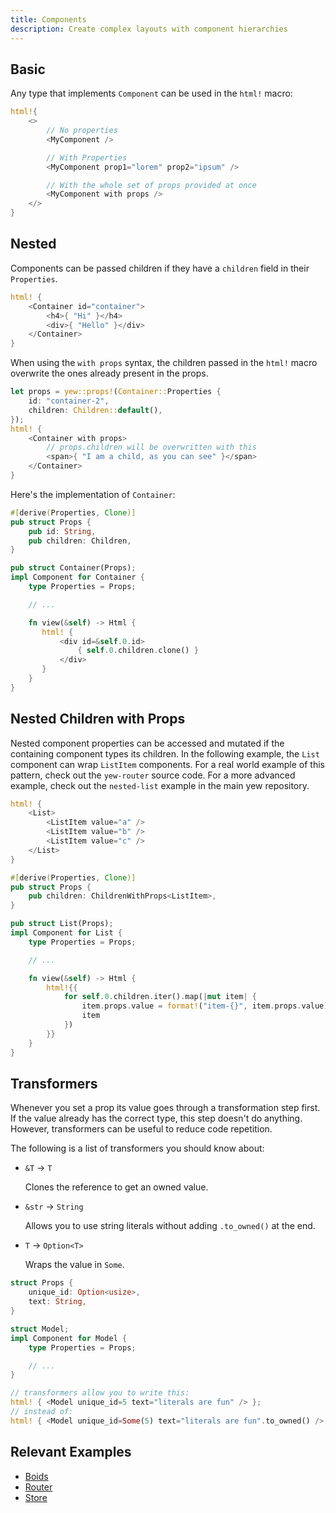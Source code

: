 ```yaml
---
title: Components
description: Create complex layouts with component hierarchies
---
```


## Basic

Any type that implements `Component` can be used in the `html!` macro:

```rust
html!{
    <>
        // No properties
        <MyComponent />

        // With Properties
        <MyComponent prop1="lorem" prop2="ipsum" />

        // With the whole set of props provided at once
        <MyComponent with props />
    </>
}
```

## Nested

Components can be passed children if they have a `children` field in their `Properties`.

```rust title="parent.rs"
html! {
    <Container id="container">
        <h4>{ "Hi" }</h4>
        <div>{ "Hello" }</div>
    </Container>
}
```

When using the `with props` syntax, the children passed in the `html!` macro overwrite the ones already present in the props.

```rust
let props = yew::props!(Container::Properties {
    id: "container-2",
    children: Children::default(),
});
html! {
    <Container with props>
        // props.children will be overwritten with this
        <span>{ "I am a child, as you can see" }</span>
    </Container>
}
```

Here's the implementation of `Container`:

```rust
#[derive(Properties, Clone)]
pub struct Props {
    pub id: String,
    pub children: Children,
}

pub struct Container(Props);
impl Component for Container {
    type Properties = Props;

    // ...

    fn view(&self) -> Html {
       html! {
           <div id=&self.0.id>
               { self.0.children.clone() }
           </div>
       }
    }
}
```

## Nested Children with Props

Nested component properties can be accessed and mutated if the containing component types its children. In the following example, the `List` component can wrap `ListItem` components. For a real world example of this pattern, check out the `yew-router` source code. For a more advanced example, check out the `nested-list` example in the main yew repository.

```rust
html! {
    <List>
        <ListItem value="a" />
        <ListItem value="b" />
        <ListItem value="c" />
    </List>
}
```

```rust
#[derive(Properties, Clone)]
pub struct Props {
    pub children: ChildrenWithProps<ListItem>,
}

pub struct List(Props);
impl Component for List {
    type Properties = Props;

    // ...

    fn view(&self) -> Html {
        html!{{
            for self.0.children.iter().map(|mut item| {
                item.props.value = format!("item-{}", item.props.value);
                item
            })
        }}
    }
}
```

## Transformers

Whenever you set a prop its value goes through a transformation step first.
If the value already has the correct type, this step doesn't do anything.
However, transformers can be useful to reduce code repetition.

The following is a list of transformers you should know about:

- `&T` -> `T`

  Clones the reference to get an owned value.

- `&str` -> `String`

  Allows you to use string literals without adding `.to_owned()` at the end.

- `T` -> `Option<T>`

  Wraps the value in `Some`.

```rust
struct Props {
    unique_id: Option<usize>,
    text: String,
}

struct Model;
impl Component for Model {
    type Properties = Props;

    // ...
}

// transformers allow you to write this:
html! { <Model unique_id=5 text="literals are fun" /> };
// instead of:
html! { <Model unique_id=Some(5) text="literals are fun".to_owned() /> };
```

## Relevant Examples
- [Boids](https://github.com/yewstack/yew/tree/master/examples/boids)
- [Router](https://github.com/yewstack/yew/tree/master/examples/router)
- [Store](https://github.com/yewstack/yew/tree/master/examples/store)
